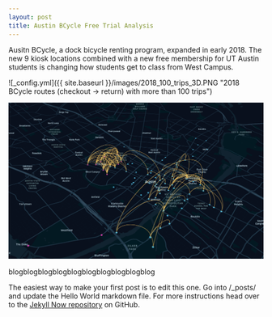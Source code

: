 ```yaml
---
layout: post
title: Austin BCycle Free Trial Analysis
---
```

Ausitn BCycle, a dock bicycle renting program, expanded in early 2018. The new 9 kiosk locations combined with a new free membership for UT Austin students is changing how students get to class from West Campus. 

![_config.yml]({{ site.baseurl }}/images/2018_100_trips_3D.PNG "2018 BCycle routes (checkout -> return) with more than 100 trips")

![Jekyll Now Theme Screenshot](/images/2018_100_trips_3D.png "Jekyll Now Theme Screenshot")

blogblogblogblogblogblogblogblogblogblog

The easiest way to make your first post is to edit this one. Go into /_posts/ and update the Hello World markdown file. For more instructions head over to the [Jekyll Now repository](https://github.com/barryclark/jekyll-now) on GitHub.
